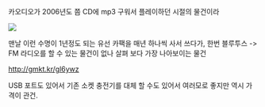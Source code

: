 
카오디오가 2006년도 쯤 CD에 mp3 구워서 플레이하던 시절의 물건이라

![](carpack.jpeg)


맨날 이런 수명이 1년정도 되는 유선 카팩을 매년 하나씩 사서 쓰다가, 한번 블루투스 -> FM 라디오를 할 수 있는 물건이 없나 살펴 보다 가장 나아보이는 물건

http://gmkt.kr/gl6ywz

USB 포트도 있어서 기존 소켓 충전기를 대체 할 수도 있어서 여러모로 좋지만 역시 가격이 관건.